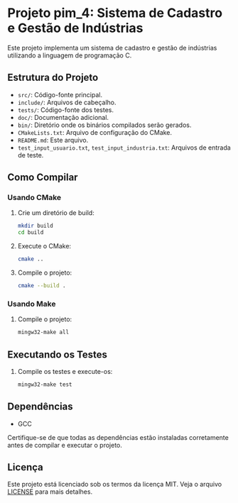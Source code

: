 # Projeto pim_4: Sistema de Cadastro e Gestão de Indústrias

Este projeto implementa um sistema de cadastro e gestão de indústrias utilizando a linguagem de programação C.

## Estrutura do Projeto

- `src/`: Código-fonte principal.
- `include/`: Arquivos de cabeçalho.
- `tests/`: Código-fonte dos testes.
- `doc/`: Documentação adicional.
- `bin/`: Diretório onde os binários compilados serão gerados.
- `CMakeLists.txt`: Arquivo de configuração do CMake.
- `README.md`: Este arquivo.
- `test_input_usuario.txt`, `test_input_industria.txt`: Arquivos de entrada de teste.

## Como Compilar

### Usando CMake

1. Crie um diretório de build:
   ```sh
   mkdir build
   cd build
   ```

2. Execute o CMake:

    ```sh
    cmake ..
    ```
3. Compile o projeto:

    ```sh
    cmake --build .
    ```
### Usando Make

1. Compile o projeto:

    ```sh
    mingw32-make all
    ```

## Executando os Testes
1. Compile os testes e execute-os:
   ```sh
   mingw32-make test
   ```


## Dependências
   * GCC

Certifique-se de que todas as dependências estão instaladas corretamente antes de compilar e executar o projeto.

## Licença

Este projeto está licenciado sob os termos da licença MIT. Veja o arquivo [LICENSE](LICENSE.md) para mais detalhes.